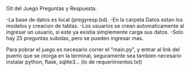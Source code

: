 Git del Juego Preguntas y Respuesta.

-La base de datos es local (pregyresp.bd).
-En la carpeta Datos estan los modelos y creacion de tablas.
-Los usuarios se crean automaticamente al ingresar un usuario, si este ya existia simplemente carga sus datos.
-Solo hay 25 preguntas subidas, pero se pueden ingresar mas.

Para pobrar el juego es necesario correr el "main.py", y entrar al link del puerto que se otorga en la terminal, seguramente sea tambien necesario instalar python, flask, sqlite3... (lo de requerimientos.txt)